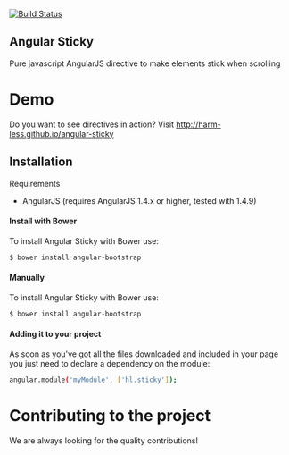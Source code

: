 [![Build Status](https://travis-ci.org/harm-less/angular-sticky.svg?branch=master)](https://travis-ci.org/harm-less/angular-sticky)

## Angular Sticky
Pure javascript AngularJS directive to make elements stick when scrolling

# Demo
Do you want to see directives in action? Visit http://harm-less.github.io/angular-sticky

## Installation
Requirements
* AngularJS (requires AngularJS 1.4.x or higher, tested with 1.4.9)

#### Install with Bower
To install Angular Sticky with Bower use:
```sh
$ bower install angular-bootstrap
```

#### Manually
To install Angular Sticky with Bower use:
```sh
$ bower install angular-bootstrap
```

#### Adding it to your project
As soon as you've got all the files downloaded and included in your page you just need to declare a dependency on the module:
```sh
angular.module('myModule', ['hl.sticky']);
```

# Contributing to the project
We are always looking for the quality contributions!